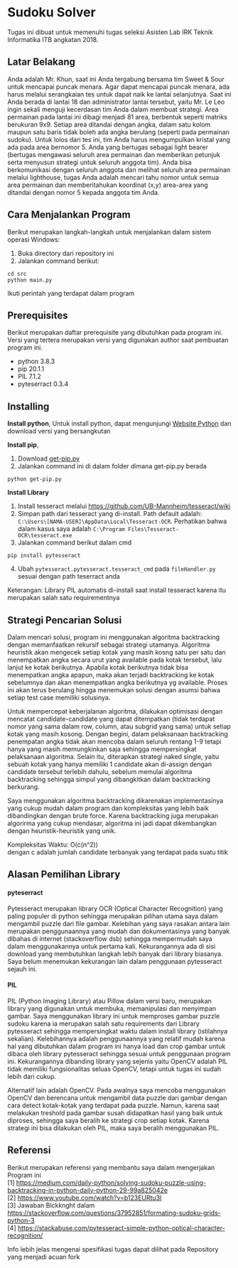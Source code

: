 # Sudoku Solver

Tugas ini dibuat untuk memenuhi tugas seleksi Asisten Lab IRK Teknik Informatika ITB angkatan 2018.

## Latar Belakang
Anda adalah Mr. Khun, saat ini Anda tergabung bersama tim Sweet & Sour untuk mencapai puncak menara. Agar dapat mencapai puncak menara, ada harus melalui serangkaian tes untuk dapat naik ke lantai selanjutnya. Saat ini Anda berada di lantai 18 dan administrator lantai tersebut, yaitu Mr. Le Leo ingin sekali menguji kecerdasan tim Anda dalam membuat strategi. Area permainan pada lantai ini dibagi menjadi 81 area, berbentuk seperti matriks berukuran 9x9. Setiap area ditandai dengan angka, dalam satu kolom maupun satu baris tidak boleh ada angka berulang (seperti pada permainan sudoku). Untuk lolos dari tes ini, tim Anda harus mengumpulkan kristal yang ada pada area bernomor 5. Anda yang bertugas sebagai light bearer (bertugas mengawasi seluruh area permainan dan memberikan petunjuk serta menyusun strategi untuk seluruh anggota tim). Anda bisa berkomunikasi dengan seluruh anggota dan melihat seluruh area permainan melalui lighthouse, tugas Anda adalah mencari tahu nomor untuk semua area permainan dan memberitahukan koordinat (x,y) area-area yang ditandai dengan nomor 5 kepada anggota tim Anda.

## Cara Menjalankan Program
Berikut merupakan langkah-langkah untuk menjalankan dalam sistem operasi Windows:
1. Buka directory dari repository ini
2. Jalankan command berikut:
```
cd src
python main.py
```
Ikuti perintah yang terdapat dalam program

## Prerequisites
Berikut merupakan daftar prerequisite yang dibutuhkan pada program ini. Versi yang tertera merupakan versi yang digunakan author saat pembuatan program ini. 
* python 3.8.3
* pip 20.1.1
* PIL 7.1.2
* pyteserract 0.3.4


## Installing
**Install python**, Untuk install python, dapat mengunjungi [Website Python](python.org) dan download versi yang bersangkutan

**Install pip**,
1. Download [get-pip.py](https://bootstrap.pypa.io/get-pip.py)
2. Jalankan command ini di dalam folder dimana get-pip.py berada
```
python get-pip.py
```

**Install Library**
1. Install tesseract melalui https://github.com/UB-Mannheim/tesseract/wiki
2. Simpan path dari tesseract yang di-install. Path default adalah: ``` C:\Users\[NAMA-USER]\AppData\Local\Tesseract-OCR ```. Perhatikan bahwa dalam kasus saya adalah ```C:\Program Files\Tesseract-OCR\tesseract.exe```
3. Jalankan command berikut dalam cmd
```
pip install pytesseract
```
4. Ubah ```pytesseract.pytesseract.tesseract_cmd``` pada ```fileHandler.py``` sesuai dengan path teserract anda

Keterangan: Library PIL automatis di-install saat install tesseract karena itu merupakan salah satu requirementnya

## Strategi Pencarian Solusi
Dalam mencari solusi, program ini menggunakan algoritma backtracking dengan memanfaatkan rekursif sebagai strategi utamanya. Algoritma heuristik akan mengecek setiap kotak yang masih kosng satu per satu dan menempatkan angka secara urut yang available pada kotak tersebut, lalu lanjut ke kotak berikutnya. Apabila kotak berikutnya tidak bisa menempatkan angka apapun, maka akan terjadi backtracking ke kotak sebelumnya dan akan menempatkan angka berikutnya yg available. Proses ini akan terus berulang hingga menemukan solusi dengan asumsi bahwa setiap test case memiliki solusinya. 

Untuk mempercepat keberjalanan algoritma, dilakukan optimisasi dengan mencatat candidate-candidate yang dapat ditempatkan (tidak terdapat nomor yang sama dalam row, column, atau subgrid yang sama) untuk setiap kotak yang masih kosong. Dengan begini, dalam pelaksanaan backtracking penempatan angka tidak akan mencoba dalam seluruh rentang 1-9 tetapi hanya yang masih memungkinkan saja sehingga mempersingkat pelaksanaan algoritma. Selain itu, diterapkan strategi naked single, yaitu sebuah kotak yang hanya memiliki 1 candidate akan di-assign dengan candidate tersebut terlebih dahulu, sebelum memulai algoritma backtracking sehingga simpul yang dibangkitkan dalam backtracking berkurang.

Saya menggunakan algoritma backtracking dikarenakan implementasinya yang cukup mudah dalam program dan kompleksitas yang lebih baik dibandingkan dengan brute force. Karena backtracking juga merupakan algorirma yang cukup mendasar, algoritma ini jadi dapat dikembangkan dengan heuristik-heuristik yang unik.

Kompleksitas Waktu: O(c(n^2))
<br>
dengan c adalah jumlah candidate terbanyak yang terdapat pada suatu titik


## Alasan Pemilihan Library
#### pyteserract
Pytesseract merupakan library OCR (Optical Character Recognition) yang paling populer di python sehingga merupakan pilihan utama saya dalam mengambil puzzle dari file gambar. Kelebihan yang saya rasakan antara lain merupakan penggunaannya yang mudah dan dokumentasinya yang banyak dibahas di internet (stackoverflow dsb) sehingga mempermudah saya dalam menggunakannya untuk pertama kali. Kekurangannya ada di sisi download yang membutuhkan langkah lebih banyak dari library biasanya. Saya belum menemukan kekurangan lain dalam penggunaan pytesseract sejauh ini.

#### PIL
PIL (Python Imaging Library) atau Pillow dalam versi baru, merupakan library yang digunakan untuk membuka, memanipulasi dan menyimpan gambar. Saya menggunakan library ini untuk memproses gambar puzzle sudoku karena ia merupakan salah satu requirements dari Library pytesseract sehingga mempersingkat waktu dalam install library (istilahnya sekalian). Kelebihannya adalah penggunaannya yang relatif mudah karena hal yang dibutuhkan dalam program ini hanya load dan crop gambar untuk dibaca oleh library pytesseract sehingga sesuai untuk penggunaan program ini. Kekurangannya dibanding library yang sejenis yaitu OpenCV adalah PIL tidak memiliki fungsionalitas seluas OpenCV, tetapi untuk tugas ini sudah lebih dari cukup.

Alternatif lain adalah OpenCV. Pada awalnya saya mencoba menggunakan OpenCV dan berencana untuk mengambil data puzzle dari gambar dengan cara detect kotak-kotak yang terdapat pada puzzle. Namun, karena saat melakukan treshold pada gambar susah didapatkan hasil yang baik untuk diproses, sehingga saya beralih ke strategi crop setiap kotak. Karena strategi ini bisa dilakukan oleh PIL, maka saya beralih menggunakan PIL.

## Referensi
Berikut merupakan referensi yang membantu saya dalam mengerjakan Program ini <br>
[1] https://medium.com/daily-python/solving-sudoku-puzzle-using-backtracking-in-python-daily-python-29-99a825042e <br>
[2] https://www.youtube.com/watch?v=b123EURtu3I <br>
[3] Jawaban Blckknght dalam https://stackoverflow.com/questions/37952851/formating-sudoku-grids-python-3 <br>
[4] https://stackabuse.com/pytesseract-simple-python-optical-character-recognition/
    
Info lebih jelas mengenai spesifikasi tugas dapat dilihat pada Repository yang menjadi acuan fork
